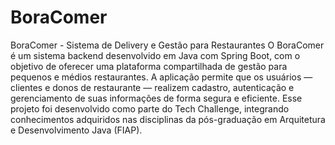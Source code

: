 # BoraComer
 BoraComer - Sistema de Delivery e Gestão para Restaurantes 
 O BoraComer é um sistema backend desenvolvido em Java com Spring Boot, com o objetivo de oferecer uma plataforma compartilhada de gestão para pequenos e médios restaurantes. A aplicação permite que os usuários — clientes e donos de restaurante — realizem cadastro, autenticação e gerenciamento de suas informações de forma segura e eficiente.  Esse projeto foi desenvolvido como parte do Tech Challenge, integrando conhecimentos adquiridos nas disciplinas da pós-graduação em Arquitetura e Desenvolvimento Java (FIAP).
